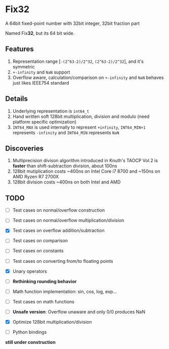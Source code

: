 # Fix32
A 64bit fixed-point number with 32bit integer, 32bit fraction part

Named Fix**32**, but its 64 bit wide.

## Features
1. Representation range \[`-(2^63-2)/2^32`, `(2^63-2)/2^32`\], and it's symmetric
1. `+-infinity` and `NaN` support
1. Overflow aware, calculation/comparison on `+-infinity` and `NaN` behaves just likes IEEE754 standard

## Details
1. Underlying representation is `int64_t`
1. Hand written soft 128bit multiplication, division and modulo (need platform specific optimization)
1. `INT64_MAX` is used internally to represent `+infinity`, `INT64_MIN+1` represents `-infinity` and `INT64_MIN` represents `NaN`

## Discoveries
1. Multiprecision divison algorithm introduced in Knuth's TAOCP Vol.2 is **faster** than shift-subtraction division, about 100ns
2. 128bit mutiplication costs ~400ns on Intel Core i7 8700 and ~150ns on AMD Ryzen R7 2700X
3. 128bit division costs ~400ns on both Intel and AMD

## TODO
- [ ] Test cases on normal/overflow construction
- [ ] Test cases on normal/overflow multiplication/division
- [x] Test cases on overflow addition/subtraction
- [ ] Test cases on comparison
- [ ] Test cases on constants
- [ ] Test cases on converting from/to floating points
- [x] Unary operators
- [ ] **Rethinking rounding behavior**
- [ ] Math function implementation: sin, cos, log, exp...
- [ ] Test cases on math functions
- [ ] **Unsafe version**: Overflow unaware and only 0/0 produces NaN
- [x] Optimize 128bit multiplication/division
- [ ] Python bindings


**still under construction**
